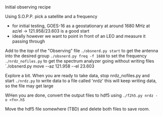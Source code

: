 Initial observing recipe

Using S.O.P.P. pick a satellite and a frequency
 - for initial testing, GOES-16 as a geostationary at around 1680 MHz at az/el -> 121.958/23.603 is a good start
 - ideally however we want to point in front of an LEO and measure it passing through

Add to the _top_ of the "Observing" file
`./obsnerd.py start` to get the antenna into the desired group
`./obsnerd.py freq -f 1680` to set the frequency
`./nrdz_nofiles.py` to get the spectrum analyzer going without writing files
`./obsnerd.py move --az 121.958 --el 23.603
 
Explore a bit.  When you are ready to take data, stop nrdz_nofiles.py and start
`./nrdz.py` to write data to a file called 'nrdz'
this will keep writing data, so the file may get large

WHen you are done, convert the output files to hdf5 using
`./f2h5.py nrdz -o <fn>.h5`

Move the hdf5 file somewhere (TBD) and delete both files to save room.
